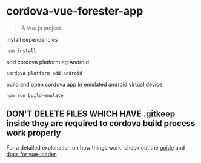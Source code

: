 # cordova-vue-forester-app

> A Vue.js project

install dependencies

```
npm install
```

add cordova platform eg:Android
```
cordova platform add android
```

build and open cordova app in emulated android virtual device
```
npm run build-emulate
```

## DON'T DELETE FILES WHICH HAVE .gitkeep inside they are required to cordova build process work properly

For a detailed explanation on how things work, check out the [guide](http://vuejs-templates.github.io/webpack/) and [docs for vue-loader](http://vuejs.github.io/vue-loader).
